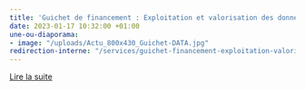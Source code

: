 ```yaml
---
title: 'Guichet de financement : Exploitation et valorisation des données'
date: 2023-01-17 10:32:00 +01:00
une-ou-diaporama:
- image: "/uploads/Actu_800x430_Guichet-DATA.jpg"
redirection-interne: "/services/guichet-financement-exploitation-valorisation-des-donnees/"
---
```


<div class="lien-important"><p><a href="/services/guichet-financement-exploitation-valorisation-des-donnees/">Lire la suite</a></p></div>